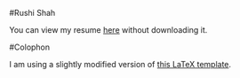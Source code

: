#Rushi Shah

You can view my resume [here](https://github.com/2016rshah/resume/blob/master/Rushi_Shah_Resume.pdf) without downloading it. 

#Colophon

I am using a slightly modified version of [this LaTeX template](http://www.latextemplates.com/template/moderncv-cv-and-cover-letter).